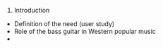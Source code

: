 1. Introduction

* Definition of the need (user study)
* Role of the bass guitar in Western popular music
* 